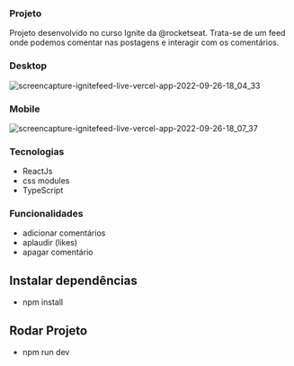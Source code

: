 ### Projeto
Projeto desenvolvido no curso Ignite da @rocketseat. Trata-se de um feed onde podemos comentar nas postagens e interagir com os comentários. 

### Desktop
![screencapture-ignitefeed-live-vercel-app-2022-09-26-18_04_33](https://user-images.githubusercontent.com/58608300/192380624-2637ab5f-7704-4fba-9b88-10d5ac9ee559.png)

### Mobile
![screencapture-ignitefeed-live-vercel-app-2022-09-26-18_07_37](https://user-images.githubusercontent.com/58608300/192380764-ade24e9a-e4bd-4e71-845d-ce97856668db.png)

### Tecnologias
- ReactJs
- css modules
- TypeScript

### Funcionalidades
- adicionar comentários
- aplaudir (likes)
- apagar comentário

## Instalar dependências
- npm install

## Rodar Projeto
- npm run dev

